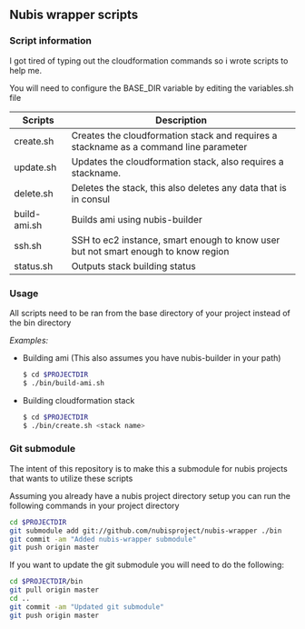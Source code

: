 ## Nubis wrapper scripts

### Script information

I got tired of typing out the cloudformation commands so i wrote scripts to help me.

You will need to configure the BASE_DIR variable by editing the variables.sh file

| Scripts           | Description |
|-------------------|-------------|
|create.sh          | Creates the cloudformation stack and requires a stackname as a command line parameter |
|update.sh          | Updates the cloudformation stack, also requires a stackname. |
|delete.sh          | Deletes the stack, this also deletes any data that is in consul |
|build-ami.sh       | Builds ami using nubis-builder|
|ssh.sh             | SSH to ec2 instance, smart enough to know user but not smart enough to know region|
|status.sh          | Outputs stack building status|

### Usage
All scripts need to be ran from the base directory of your project instead of the bin directory

*Examples:*

* Building ami (This also assumes you have nubis-builder in your path)
  ```bash
  $ cd $PROJECTDIR
  $ ./bin/build-ami.sh
  ```

* Building cloudformation stack
  ```bash
  $ cd $PROJECTDIR
  $ ./bin/create.sh <stack name>
  ```

### Git submodule
The intent of this repository is to make this a submodule for nubis projects that wants to utilize these scripts

Assuming you already have a nubis project directory setup you can run the following commands in your project directory
```bash
cd $PROJECTDIR
git submodule add git://github.com/nubisproject/nubis-wrapper ./bin
git commit -am "Added nubis-wrapper submodule"
git push origin master
```

If you want to update the git submodule you will need to do the following:
```bash
cd $PROJECTDIR/bin
git pull origin master
cd ..
git commit -am "Updated git submodule"
git push origin master
```
